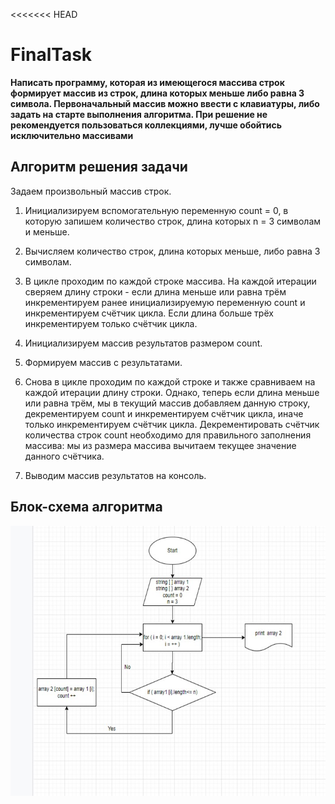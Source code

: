 <<<<<<< HEAD
# **FinalTask**
**Написать программу, которая из имеющегося массива строк формирует массив из строк, длина которых меньше либо равна 3 символа. Первоначальный массив можно ввести с клавиатуры, либо задать на старте выполнения алгоритма. При решение не рекомендуется пользоваться коллекциями, лучше обойтись исключительно массивами**
## Алгоритм решения задачи

Задаем произвольный массив строк.

1.	Инициализируем вспомогательную переменную count = 0, в которую запишем количество строк, длина которых n = 3 символам и меньше.

2. 	Вычисляем количество строк, длина которых меньше, либо равна 3 символам.

3. В цикле проходим по каждой строке массива. На каждой итерации сверяем длину строки - если длина меньше или равна трём инкрементируем ранее инициализируемую переменную count и инкрементируем счётчик цикла. Если длина больше трёх инкрементируем только счётчик цикла.

4.  Инициализируем массив результатов размером count.

5. 	Формируем массив с результатами.

6.  Снова в цикле проходим по каждой строке и также сравниваем на каждой итерации длину строки. Однако, теперь если длина меньше или равна трём, мы в текущий массив добавляем данную строку, декрементируем count и инкрементируем счётчик цикла, иначе только инкрементируем счётчик цикла. Декрементировать счётчик количества строк count необходимо для правильного заполнения массива: мы из размера массива вычитаем текущее значение данного счётчика.

7. Выводим массив результатов на консоль.

## Блок-схема алгоритма 
![Блок-схема алгоритма](scheme.jpg)